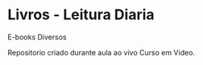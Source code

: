 # Livros - Leitura Diaria
 E-books Diversos

Repositorio criado durante aula ao vivo
Curso em Video. 